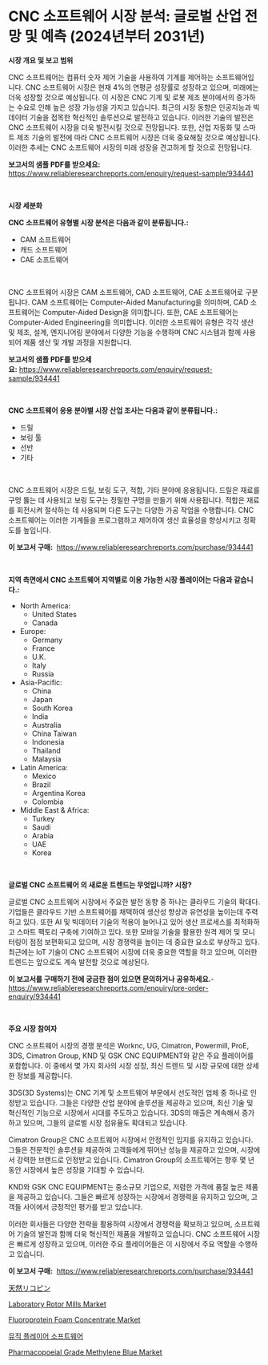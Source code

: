 <p><h1>CNC 소프트웨어 시장 분석: 글로벌 산업 전망 및 예측 (2024년부터 2031년)</h1></p><p><strong>시장 개요 및 보고 범위</strong></p>
<p><p>CNC 소프트웨어는 컴퓨터 숫자 제어 기술을 사용하여 기계를 제어하는 소프트웨어입니다. CNC 소프트웨어 시장은 현재 4%의 연평균 성장률로 성장하고 있으며, 미래에는 더욱 성장할 것으로 예상됩니다. 이 시장은 CNC 기계 및 로봇 제조 분야에서의 증가하는 수요로 인해 높은 성장 가능성을 가지고 있습니다. 최근의 시장 동향은 인공지능과 빅데이터 기술을 접목한 혁신적인 솔루션으로 발전하고 있습니다. 이러한 기술의 발전은 CNC 소프트웨어 시장을 더욱 발전시킬 것으로 전망됩니다. 또한, 산업 자동화 및 스마트 제조 기술의 발전에 따라 CNC 소프트웨어 시장은 더욱 중요해질 것으로 예상됩니다. 이러한 추세는 CNC 소프트웨어 시장의 미래 성장을 견고하게 할 것으로 전망됩니다.</p></p>
<p><strong>보고서의 샘플 PDF를 받으세요:</strong> <a href="https://www.reliableresearchreports.com/enquiry/request-sample/934441">https://www.reliableresearchreports.com/enquiry/request-sample/934441</a></p>
<p>&nbsp;</p>
<p><strong>시장 세분화</strong></p>
<p><strong>CNC 소프트웨어 유형별 시장 분석은 다음과 같이 분류됩니다.:</strong></p>
<p><ul><li>CAM 소프트웨어</li><li>캐드 소프트웨어</li><li>CAE 소프트웨어</li></ul></p>
<p>&nbsp;</p>
<p><p>CNC 소프트웨어 시장은 CAM 소프트웨어, CAD 소프트웨어, CAE 소프트웨어로 구분됩니다. CAM 소프트웨어는 Computer-Aided Manufacturing을 의미하며, CAD 소프트웨어는 Computer-Aided Design을 의미합니다. 또한, CAE 소프트웨어는 Computer-Aided Engineering을 의미합니다. 이러한 소프트웨어 유형은 각각 생산 및 제조, 설계, 엔지니어링 분야에서 다양한 기능을 수행하며 CNC 시스템과 함께 사용되어 제품 생산 및 개발 과정을 지원합니다.</p></p>
<p><strong>보고서의 샘플 PDF를 받으세요:</strong>&nbsp;<a href="https://www.reliableresearchreports.com/enquiry/request-sample/934441">https://www.reliableresearchreports.com/enquiry/request-sample/934441</a></p>
<p>&nbsp;</p>
<p><strong> CNC 소프트웨어 응용 분야별 시장 산업 조사는 다음과 같이 분류됩니다.:</strong></p>
<p><ul><li>드릴</li><li>보링 툴</li><li>선반</li><li>기타</li></ul></p>
<p>&nbsp;</p>
<p><p>CNC 소프트웨어 시장은 드릴, 보링 도구, 적합, 기타 분야에 응용됩니다. 드릴은 재료를 구멍 뚫는 데 사용되고 보링 도구는 정밀한 구멍을 만들기 위해 사용됩니다. 적합은 재료를 회전시켜 절삭하는 데 사용되며 다른 도구는 다양한 가공 작업을 수행합니다. CNC 소프트웨어는 이러한 기계들을 프로그램하고 제어하여 생산 효율성을 향상시키고 정확도를 높입니다.</p></p>
<p><strong>이 보고서 구매:</strong>&nbsp; <a href="https://www.reliableresearchreports.com/purchase/934441">https://www.reliableresearchreports.com/purchase/934441</a></p>
<p>&nbsp;</p>
<p><strong>지역 측면에서 CNC 소프트웨어 지역별로 이용 가능한 시장 플레이어는 다음과 같습니다.:</strong></p>
<p><ul>
    <li>
        North America:
        <ul>
            <li>United States</li>
            <li>Canada</li>
        </ul>
    </li>
    <li>
        Europe:
        <ul>
            <li>Germany</li>
            <li>France</li>
            <li>U.K.</li>
            <li>Italy</li>
            <li>Russia</li>
        </ul>
    </li>
    <li>
        Asia-Pacific:
        <ul>
            <li>China</li>
            <li>Japan</li>
            <li>South Korea</li>
            <li>India</li>
            <li>Australia</li>
            <li>China Taiwan</li>
            <li>Indonesia</li>
            <li>Thailand</li>
            <li>Malaysia</li>
        </ul>
    </li>
    <li>
        Latin America:
        <ul>
            <li>Mexico</li>
            <li>Brazil</li>
            <li>Argentina Korea</li>
            <li>Colombia</li>
        </ul>
    </li>
    <li>
        Middle East & Africa:
        <ul>
            <li>Turkey</li>
            <li>Saudi</li>
            <li>Arabia</li>
            <li>UAE</li>
            <li>Korea</li>
        </ul>
    </li>
    </ul></p>
<p>&nbsp;</p>
<p><strong>글로벌 CNC 소프트웨어 의 새로운 트렌드는 무엇입니까? 시장?</strong></p>
<p><p>글로벌 CNC 소프트웨어 시장에서 주요한 발전 동향 중 하나는 클라우드 기술의 확대다. 기업들은 클라우드 기반 소프트웨어를 채택하여 생산성 향상과 유연성을 높이는데 주력하고 있다. 또한 AI 및 빅데이터 기술의 적용이 늘어나고 있어 생산 프로세스를 최적화하고 스마트 팩토리 구축에 기여하고 있다. 또한 모바일 기술을 활용한 원격 제어 및 모니터링이 점점 보편화되고 있으며, 시장 경쟁력을 높이는 데 중요한 요소로 부상하고 있다. 최근에는 IoT 기술이 CNC 소프트웨어 시장에 더욱 중요한 역할을 하고 있으며, 이러한 트렌드는 앞으로도 계속 발전할 것으로 예상된다.</p></p>
<p><strong>이 보고서를 구매하기 전에 궁금한 점이 있으면 문의하거나 공유하세요.</strong>- <a href="https://www.reliableresearchreports.com/enquiry/pre-order-enquiry/934441">https://www.reliableresearchreports.com/enquiry/pre-order-enquiry/934441</a></p>
<p>&nbsp;</p>
<p><strong>주요 시장 참여자</strong></p>
<p><p>CNC 소프트웨어 시장의 경쟁 분석은 Worknc, UG, Cimatron, Powermill, ProE, 3DS, Cimatron Group, KND 및 GSK CNC EQUIPMENT와 같은 주요 플레이어를 포함합니다. 이 중에서 몇 가지 회사의 시장 성장, 최신 트렌드 및 시장 규모에 대한 상세한 정보를 제공합니다.</p><p>3DS(3D Systems)는 CNC 기계 및 소프트웨어 부문에서 선도적인 업체 중 하나로 인정받고 있습니다. 그들은 다양한 산업 분야에 솔루션을 제공하고 있으며, 최신 기술 및 혁신적인 기능으로 시장에서 시대를 주도하고 있습니다. 3DS의 매출은 계속해서 증가하고 있으며, 그들의 글로벌 시장 점유율도 확대되고 있습니다.</p><p>Cimatron Group은 CNC 소프트웨어 시장에서 안정적인 입지를 유지하고 있습니다. 그들은 전문적인 솔루션을 제공하여 고객들에게 뛰어난 성능을 제공하고 있으며, 시장에서 강력한 브랜드로 인정받고 있습니다. Cimatron Group의 소프트웨어는 향후 몇 년 동안 시장에서 높은 성장을 기대할 수 있습니다.</p><p>KND와 GSK CNC EQUIPMENT는 중소규모 기업으로, 저렴한 가격에 품질 높은 제품을 제공하고 있습니다. 그들은 빠르게 성장하는 시장에서 경쟁력을 유지하고 있으며, 고객들 사이에서 긍정적인 평가를 받고 있습니다.</p><p>이러한 회사들은 다양한 전략을 활용하여 시장에서 경쟁력을 확보하고 있으며, 소프트웨어 기술의 발전과 함께 더욱 혁신적인 제품을 개발하고 있습니다. CNC 소프트웨어 시장은 빠르게 성장하고 있으며, 이러한 주요 플레이어들은 이 시장에서 주요 역할을 수행하고 있습니다.</p></p>
<p><strong>이 보고서 구매:</strong>&nbsp;&nbsp;<a href="https://www.reliableresearchreports.com/purchase/934441">https://www.reliableresearchreports.com/purchase/934441</a></p>
<p><p><a href="https://medium.com/@adellaprice2023/%E5%A4%A9%E7%84%B6%E3%83%AA%E3%82%B3%E3%83%94%E3%83%B3%E5%B8%82%E5%A0%B4%E3%81%AE%E5%B1%95%E6%9C%9B-%E6%A5%AD%E7%95%8C%E6%A6%82%E8%A6%81%E3%81%A8%E4%BA%88%E6%B8%AC-2024%E5%B9%B4%E3%81%8B%E3%82%892031%E5%B9%B4%E3%81%BE%E3%81%A7-beac67e67296">天然リコピン</a></p><p><a href="https://issuu.com/reportprime-2/docs/laboratory-rotor-mills-market-size-2030.pptx">Laboratory Rotor Mills Market</a></p><p><a href="https://view.publitas.com/reportprime-1/fluoroprotein-foam-concentrate-market-share-market-new-trends-analysis-report-by-type-by-application-by-end-use-by-region-and-segment-forecasts-2024-2031/">Fluoroprotein Foam Concentrate Market</a></p><p><a href="https://github.com/vsn7qpua81q/Market-Research-Report-List-1/blob/main/3243942184517.md">뮤직 플레이어 소프트웨어</a></p><p><a href="https://extreme-scabiosa-c81.notion.site/Pharmacopoeial-Grade-Methylene-Blue-Market-Size-Growth-Outlook-from-2024-to-2031-projecting-at-Mar-d735abf831784f808e4cee11603a0ca9">Pharmacopoeial Grade Methylene Blue Market</a></p></p>
